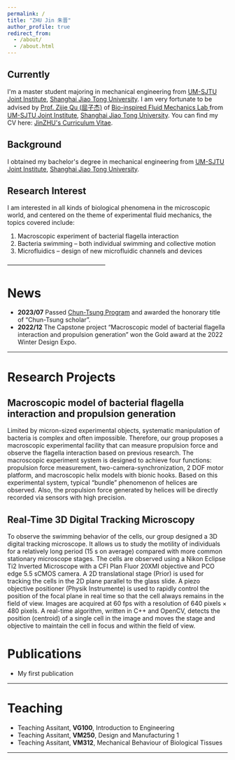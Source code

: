 ```yaml
---
permalink: /
title: "ZHU Jin 朱晋"
author_profile: true
redirect_from: 
  - /about/
  - /about.html
---
```


Currently
------
I'm a master student majoring in mechanical engineering from [UM-SJTU Joint Institute](https://www.ji.sjtu.edu.cn/), [Shanghai Jiao Tong University](https://www.sjtu.edu.cn/). 
I am very fortunate to be advised by [Prof. Zijie Qu (屈子杰)](https://www.ji.sjtu.edu.cn/about/faculty-staff/faculty-directory/faculty-detail/32777/) of [Bio-inspired Fluid Mechanics Lab ](https://sites.ji.sjtu.edu.cn/zijie-qu/) from [UM-SJTU Joint Institute](https://cs.pku.edu.cn/), [Shanghai Jiao Tong University](https://www.sjtu.edu.cn/).
You can find my CV here: [JinZHU's Curriculum Vitae](../assets/ZhuJin_Resume.pdf).

Background
------
I obtained my bachelor's degree in mechanical engineering from [UM-SJTU Joint Institute](https://www.ji.sjtu.edu.cn/), [Shanghai Jiao Tong University](https://www.sjtu.edu.cn/).

Research Interest
------
I am interested in all kinds of biological phenomena in the microscopic world, and centered on the theme of experimental fluid mechanics, the topics covered include:
1. Macroscopic experiment of bacterial flagella interaction
2. Bacteria swimming – both individual swimming and collective motion
3. Microfluidics – design of new microfluidic channels and devices

————————————————


News
======
- **2023/07** Passed [Chun-Tsung Program](https://junzheng.sjtu.edu.cn/) and awarded the honorary title of “Chun-Tsung scholar”.
- **2022/12** The Capstone project “Macroscopic model of bacterial flagella interaction and propulsion generation” won the Gold award at the 2022 Winter Design Expo.

***

Research Projects
======

Macroscopic model of bacterial flagella interaction and propulsion generation
------
Limited by micron-sized experimental objects, systematic manipulation of bacteria is complex and often impossible. Therefore, our group proposes a macroscopic experimental facility that can measure propulsion force and observe the flagella interaction based on previous research.
The macroscopic experiment system is designed to achieve four functions: propulsion force measurement, two-camera-synchronization, 2 DOF motor platform, and macroscopic helix models with bionic hooks. Based on this experimental system, typical “bundle” phenomenon of helices are observed. Also, the propulsion force generated by helices will be directly recorded via sensors with high precision.

Real-Time 3D Digital Tracking Microscopy
------
To observe the swimming behavior of the cells, our group designed a 3D digital tracking microscope. It allows us to study the motility of individuals for a relatively long period (15 s on average) compared with more common stationary microscope stages.
The cells are observed using a Nikon Eclipse Ti2 Inverted Microscope with a CFI Plan Fluor 20XMI objective and PCO edge 5.5 sCMOS camera. A 2D translational stage (Prior) is used for tracking the cells in the 2D plane parallel to the glass slide. A piezo objective positioner (Physik Instrumente) is used to rapidly control the position of the focal plane in real time so that the cell always remains in the field of view. Images are acquired at 60 fps with a resolution of 640 pixels × 480 pixels. A real-time algorithm, written in C++ and OpenCV, detects the position (centroid) of a single cell in the image and moves the stage and objective to maintain the cell in focus and within the field of view.


Publications
======
- My first publication

***

Teaching
======
- Teaching Assitant, **VG100**, Introduction to Engineering
- Teaching Assitant, **VM250**, Design and Manufacturing 1
- Teaching Assitant, **VM312**, Mechanical Behaviour of Biological Tissues

***



